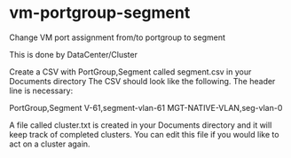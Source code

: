 # vm-portgroup-segment
Change VM port assignment from/to portgroup to segment

This is done by DataCenter/Cluster


Create a CSV with PortGroup,Segment called segment.csv in your Documents directory
The CSV should look like the following.  The header line is necessary:

PortGroup,Segment
V-61,segment-vlan-61
MGT-NATIVE-VLAN,seg-vlan-0

A file called cluster.txt is created in your Documents directory and it will keep track of completed clusters.  You can edit this file if you would like to act on a cluster again.
